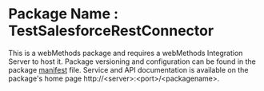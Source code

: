 # Package Name : TestSalesforceRestConnector
This is a webMethods package and requires a webMethods Integration Server to host it. Package versioning and configuration can be found in the package [manifest](./TestSalesforceRestConnector/manifest.v3) file. Service and API documentation is available on the package's home page http://&lt;server&gt;:&lt;port&gt;/&lt;packagename>.